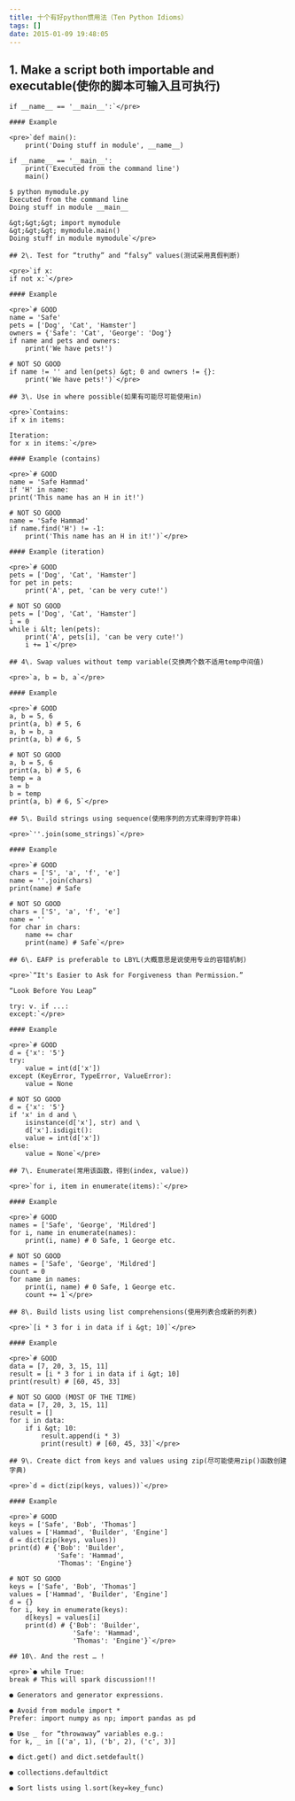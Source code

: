 ```yaml
---
title: 十个有好python惯用法（Ten Python Idioms）
tags: []
date: 2015-01-09 19:48:05
---
```


## 1\. Make a script both importable and executable(使你的脚本可输入且可执行)

    if __name__ == '__main__':`</pre>

    #### Example

    <pre>`def main():
        print('Doing stuff in module', __name__)

    if __name__ == '__main__':
        print('Executed from the command line')
        main()

    $ python mymodule.py
    Executed from the command line
    Doing stuff in module __main__

    &gt;&gt;&gt; import mymodule
    &gt;&gt;&gt; mymodule.main()
    Doing stuff in module mymodule`</pre>

    ## 2\. Test for “truthy” and “falsy” values(测试采用真假判断)

    <pre>`if x:
    if not x:`</pre>

    #### Example

    <pre>`# GOOD
    name = 'Safe'
    pets = ['Dog', 'Cat', 'Hamster']
    owners = {'Safe': 'Cat', 'George': 'Dog'}
    if name and pets and owners:
        print('We have pets!')

    # NOT SO GOOD
    if name != '' and len(pets) &gt; 0 and owners != {}:
        print('We have pets!')`</pre>

    ## 3\. Use in where possible(如果有可能尽可能使用in)

    <pre>`Contains:
    if x in items:

    Iteration:
    for x in items:`</pre>

    #### Example (contains)

    <pre>`# GOOD
    name = 'Safe Hammad'
    if 'H' in name:
    print('This name has an H in it!')

    # NOT SO GOOD
    name = 'Safe Hammad'
    if name.find('H') != -1:
        print('This name has an H in it!')`</pre>

    #### Example (iteration)

    <pre>`# GOOD
    pets = ['Dog', 'Cat', 'Hamster']
    for pet in pets:
        print('A', pet, 'can be very cute!')

    # NOT SO GOOD
    pets = ['Dog', 'Cat', 'Hamster']
    i = 0
    while i &lt; len(pets):
        print('A', pets[i], 'can be very cute!')
        i += 1`</pre>

    ## 4\. Swap values without temp variable(交换两个数不适用temp中间值)

    <pre>`a, b = b, a`</pre>

    #### Example

    <pre>`# GOOD
    a, b = 5, 6
    print(a, b) # 5, 6
    a, b = b, a
    print(a, b) # 6, 5

    # NOT SO GOOD
    a, b = 5, 6
    print(a, b) # 5, 6
    temp = a
    a = b
    b = temp
    print(a, b) # 6, 5`</pre>

    ## 5\. Build strings using sequence(使用序列的方式来得到字符串)

    <pre>`''.join(some_strings)`</pre>

    #### Example

    <pre>`# GOOD
    chars = ['S', 'a', 'f', 'e']
    name = ''.join(chars)
    print(name) # Safe

    # NOT SO GOOD
    chars = ['S', 'a', 'f', 'e']
    name = ''
    for char in chars:
        name += char
        print(name) # Safe`</pre>

    ## 6\. EAFP is preferable to LBYL(大概意思是说使用专业的容错机制)

    <pre>`“It's Easier to Ask for Forgiveness than Permission.”

    “Look Before You Leap”

    try: v. if ...:
    except:`</pre>

    #### Example

    <pre>`# GOOD
    d = {'x': '5'}
    try:
        value = int(d['x'])
    except (KeyError, TypeError, ValueError):
        value = None

    # NOT SO GOOD
    d = {'x': '5'}
    if 'x' in d and \
        isinstance(d['x'], str) and \
        d['x'].isdigit():
        value = int(d['x'])
    else:
        value = None`</pre>

    ## 7\. Enumerate(常用该函数，得到(index, value))

    <pre>`for i, item in enumerate(items):`</pre>

    #### Example

    <pre>`# GOOD
    names = ['Safe', 'George', 'Mildred']
    for i, name in enumerate(names):
        print(i, name) # 0 Safe, 1 George etc.

    # NOT SO GOOD
    names = ['Safe', 'George', 'Mildred']
    count = 0
    for name in names:
        print(i, name) # 0 Safe, 1 George etc.
        count += 1`</pre>

    ## 8\. Build lists using list comprehensions(使用列表合成新的列表)

    <pre>`[i * 3 for i in data if i &gt; 10]`</pre>

    #### Example

    <pre>`# GOOD
    data = [7, 20, 3, 15, 11]
    result = [i * 3 for i in data if i &gt; 10]
    print(result) # [60, 45, 33]

    # NOT SO GOOD (MOST OF THE TIME)
    data = [7, 20, 3, 15, 11]
    result = []
    for i in data:
        if i &gt; 10:
            result.append(i * 3)
            print(result) # [60, 45, 33]`</pre>

    ## 9\. Create dict from keys and values using zip(尽可能使用zip()函数创建字典)

    <pre>`d = dict(zip(keys, values))`</pre>

    #### Example

    <pre>`# GOOD
    keys = ['Safe', 'Bob', 'Thomas']
    values = ['Hammad', 'Builder', 'Engine']
    d = dict(zip(keys, values))
    print(d) # {'Bob': 'Builder',
                'Safe': 'Hammad',
                'Thomas': 'Engine'}

    # NOT SO GOOD
    keys = ['Safe', 'Bob', 'Thomas']
    values = ['Hammad', 'Builder', 'Engine']
    d = {}
    for i, key in enumerate(keys):
        d[keys] = values[i]
        print(d) # {'Bob': 'Builder',
                    'Safe': 'Hammad',
                    'Thomas': 'Engine'}`</pre>

    ## 10\. And the rest … !

    <pre>`● while True:
    break # This will spark discussion!!!

    ● Generators and generator expressions.

    ● Avoid from module import *
    Prefer: import numpy as np; import pandas as pd

    ● Use _ for “throwaway” variables e.g.:
    for k, _ in [('a', 1), ('b', 2), ('c', 3)]

    ● dict.get() and dict.setdefault()

    ● collections.defaultdict

    ● Sort lists using l.sort(key=key_func)